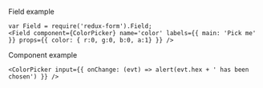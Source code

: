 Field example

    var Field = require('redux-form').Field;
    <Field component={ColorPicker} name='color' labels={{ main: 'Pick me' }} props={{ color: { r:0, g:0, b:0, a:1} }} />
    
Component example

    <ColorPicker input={{ onChange: (evt) => alert(evt.hex + ' has been chosen') }} />
